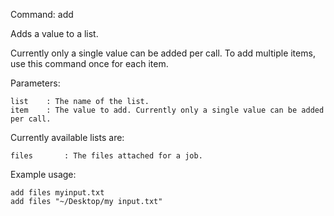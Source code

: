 Command:	add <list> <item>

Adds a value to a list.

Currently only a single value can be added per call. To add multiple items, use this command once for each item.

Parameters:

    list	: The name of the list.
    item	: The value to add. Currently only a single value can be added per call.

Currently available lists are:

    files       : The files attached for a job.

Example usage:

    add files myinput.txt
    add files "~/Desktop/my input.txt"
    


	

